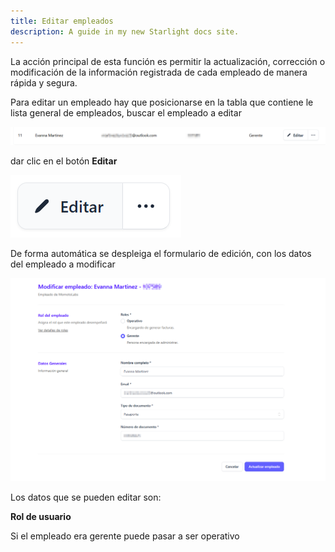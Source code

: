 ```yaml
---
title: Editar empleados
description: A guide in my new Starlight docs site.
---
```


La acción principal de esta función es permitir la actualización, corrección o modificación de la información registrada de cada empleado de manera rápida y segura.

Para editar un empleado hay que posicionarse en la tabla que contiene le lista general de empleados, buscar el empleado a editar 

![Página de registro](../../../assets/edit3.png)

dar clic en el botón **Editar**

![Página de registro](../../../assets/edit4.png)

De forma automática se despleiga el formulario de edición, con los datos del empleado a modificar


![Página de registro](../../../assets/editempledo.png)

Los datos que se pueden editar son:

**Rol de usuario**

Si el empleado era gerente puede pasar a ser operativo
